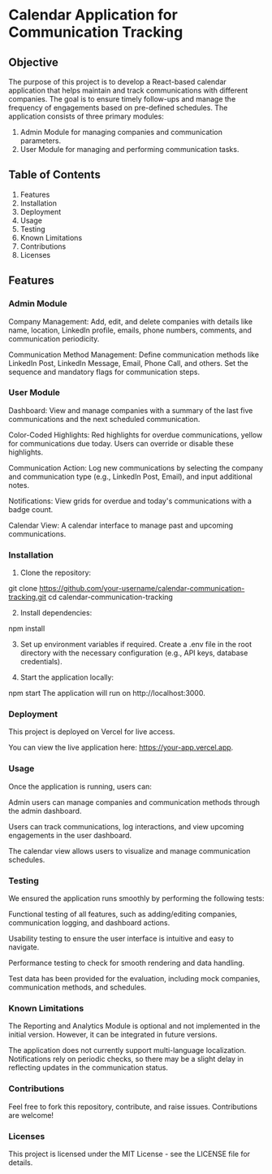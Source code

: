 # Calendar Application for Communication Tracking

## Objective
The purpose of this project is to develop a React-based calendar application that helps maintain and track communications with different companies. The goal is to ensure timely follow-ups and manage the frequency of engagements based on pre-defined schedules. The application consists of three primary modules:

1. Admin Module for managing companies and communication parameters.
2. User Module for managing and performing communication tasks.

## Table of Contents
1. Features
2. Installation
3. Deployment
4. Usage
5. Testing
6. Known Limitations
7. Contributions
8. Licenses


## Features

### Admin Module
Company Management: Add, edit, and delete companies with details like name, location, LinkedIn profile, emails, phone numbers, comments, and communication periodicity.

Communication Method Management: Define communication methods like LinkedIn Post, LinkedIn Message, Email, Phone Call, and others. Set the sequence and mandatory flags for communication steps.

### User Module
Dashboard: View and manage companies with a summary of the last five communications and the next scheduled communication.

Color-Coded Highlights: Red highlights for overdue communications, yellow for communications due today. Users can override or disable these highlights.

Communication Action: Log new communications by selecting the company and communication type (e.g., LinkedIn Post, Email), and input additional notes.

Notifications: View grids for overdue and today's communications with a badge count.

Calendar View: A calendar interface to manage past and upcoming communications.

### Installation

1. Clone the repository:

git clone https://github.com/your-username/calendar-communication-tracking.git
cd calendar-communication-tracking

2. Install dependencies:

npm install

3. Set up environment variables if required. Create a .env file in the root directory with the necessary configuration (e.g., API keys, database credentials).

4. Start the application locally:

npm start
The application will run on http://localhost:3000.

### Deployment
This project is deployed on Vercel for live access.

You can view the live application here: https://your-app.vercel.app.

### Usage
Once the application is running, users can:

Admin users can manage companies and communication methods through the admin dashboard.

Users can track communications, log interactions, and view upcoming engagements in the user dashboard.

The calendar view allows users to visualize and manage communication schedules.

### Testing
We ensured the application runs smoothly by performing the following tests:

Functional testing of all features, such as adding/editing companies, communication logging, and dashboard actions.

Usability testing to ensure the user interface is intuitive and easy to navigate.

Performance testing to check for smooth rendering and data handling.

Test data has been provided for the evaluation, including mock companies, communication methods, and schedules.

### Known Limitations
The Reporting and Analytics Module is optional and not implemented in the initial version. However, it can be integrated in future versions.

The application does not currently support multi-language localization.
Notifications rely on periodic checks, so there may be a slight delay in reflecting updates in the communication status.

### Contributions
Feel free to fork this repository, contribute, and raise issues. Contributions are welcome!

### Licenses
This project is licensed under the MIT License - see the LICENSE file for details.